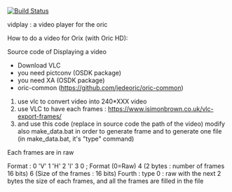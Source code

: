 [![Build Status](https://travis-ci.org/oric-software/vidplay.svg?branch=master)](https://travis-ci.org/oric-software/vidplay)

vidplay : a video player for the oric


How to do a video for Orix (with Oric HD):

Source code of Displaying a video


* Download VLC
* you need pictconv (OSDK package)
* you need XA (OSDK package)
* oric-common (https://github.com/jedeoric/oric-common)

1) use vlc to convert video into 240*XXX video
2) use VLC to have each frames : https://www.isimonbrown.co.uk/vlc-export-frames/
3) and use this code (replace in source code the path of the video)
modify also make_data.bat in order to generate frame and to generate one file (in make_data.bat, it's "type" command)

Each frames are in raw

Format :
0 'V'
1 'H'
2 'I'
3 0 ; Format (0=Raw)
4 (2 bytes : number of frames 16 bits)
6 (Size of the frames : 16 bits)
Fourth : type 
  0 : raw with the next 2 bytes the size of each frames, and all the frames are filled in the file



